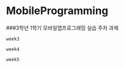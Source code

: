 # MobileProgramming
###3학년 1학기 모바일앱프로그래밍 실습 주차 과제
  
```
week3
```
  
```
week4
```
  
```
week5
```
